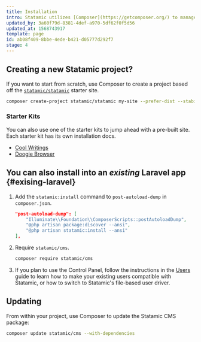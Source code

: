 ```yaml
---
title: Installation
intro: Statamic utilizes [Composer](https://getcomposer.org/) to manage its dependencies. So, before using Statamic, make sure you have Composer installed on your machine.
updated_by: 3a60f79d-8381-4def-a970-5df62f0f5d56
updated_at: 1568743917
template: page
id: ab08f409-8bbe-4ede-b421-d05777d292f7
stage: 4
---
```

## Creating a new Statamic project?

If you want to start from scratch, use Composer to create a project based off the [`statamic/statamic`](https://github.com/statamic/statamic) starter site.

``` bash
composer create-project statamic/statamic my-site --prefer-dist --stability=dev
```

### Starter Kits

You can also use one of the starter kits to jump ahead with a pre-built site. Each starter kit has its own installation docs.

- [Cool Writings](https://github.com/statamic/starter-kit-cool-writings)
- [Doogie Browser](https://github.com/statamic/starter-kit-doogie-browser)

## You can also install into an _existing_ Laravel app {#exising-laravel}

1. Add the `statamic:install` command to `post-autoload-dump` in `composer.json`.

    ``` json
    "post-autoload-dump": [
        "Illuminate\\Foundation\\ComposerScripts::postAutoloadDump",
        "@php artisan package:discover --ansi",
        "@php artisan statamic:install --ansi"
    ],
    ```

2. Require `statamic/cms`.

   ``` bash
   composer require statamic/cms
   ```

3. If you plan to use the Control Panel, follow the instructions in the [Users](/users#storage) guide to learn how to make your existing users compatible with Statamic, or how to switch to Statamic's file-based user driver.

## Updating

From within your project, use Composer to update the Statamic CMS package:

``` bash
composer update statamic/cms --with-dependencies
```

[users]: /users
[packagist]: https://packagist.org/
